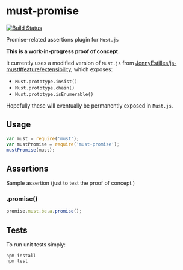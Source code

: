 # must-promise
[![Build Status][travis-badge]][travis-url]

Promise-related assertions plugin for `Must.js`

**This is a work-in-progress proof of concept.**

It currently uses a modified version of `Must.js` from  [JonnyEstilles/js-must#feature/extensibility](https://github.com/JohnnyEstilles/js-must/tree/feature/extensibility), which exposes:

- `Must.prototype.insist()`
- `Must.prototype.chain()`
- `Must.prototype.isEnumerable()`

Hopefully these will eventually be permanently exposed in `Must.js`.

## Usage
```js
var must = require('must');
var mustPromise = require('must-promise');
mustPromise(must);
```

## Assertions
Sample assertion (just to test the proof of concept.)

### .promise()
```js
promise.must.be.a.promise();
```

## Tests
To run unit tests simply:

```
npm install
npm test
```


[travis-badge]: https://travis-ci.org/JohnnyEstilles/must-promise.svg#master
[travis-url]: https://travis-ci.org/JohnnyEstilles/must-promise
